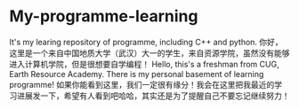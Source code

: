 # My-programme-learning
It's my learing repository of programme, including C++ and python.
你好，这里是一个来自中国地质大学（武汉）大一的学生，来自资源学院，虽然没有能够进入计算机学院，但是很想要自学编程！
Hello, this's a freshman from CUG, Earth Resource Academy. There is my personal basement of learning programme!
如果你能看到这里，我们一定很有缘分！我会在这里把我最近的学习进展发一下，希望有人看到吧哈哈，其实还是为了提醒自己不要忘记继续努力！
